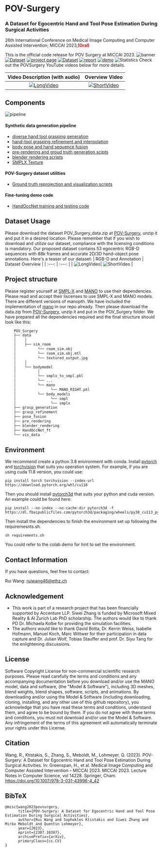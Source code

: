 # POV-Surgery
### A Dataset for Egocentric Hand and Tool Pose Estimation During Surgical Activities
26th International Conference on Medical Image Computing and Computer Assisted Intervention;
MICCAI 2023,**<span style="color:red;">(Oral)</span>**

This is the official code release for POV Surgery at MICCAI 2023.
![banner](assets/images/banner.png)
[![Dataset](https://img.shields.io/badge/Paper-publication-blue)](https://link.springer.com/chapter/10.1007/978-3-031-43996-4_42)
[![project page](https://img.shields.io/badge/project-page-blue)](https://batfacewayne.github.io/POV_Surgery_io/)
[![Dataset](https://img.shields.io/badge/Dataset-download-red)](https://drive.google.com/drive/folders/1nSDig2cEHscCPgG10-VcSW3Q1zKge4tP?usp=drive_link)
[![report](https://img.shields.io/badge/Arxiv-report-red)](https://arxiv.org/abs/2307.10387)
[![demo](https://colab.research.google.com/assets/colab-badge.svg)](https://colab.research.google.com/drive/1gX2Vg0dBb0xqzl5vIipwOPV5HarlOlYn?usp=sharing)
![Statistics](assets/images/statistics.png)
Check out the POVSurgery YouTube videos below for more details.

| Video Description (with audio) | Overview Video |
| :---: | :---: |
|  [![LongVideo](assets/images/presentation.png)](https://www.youtube.com/watch?v=CfCCzEO_3D8) | [![ShortVideo](assets/images/overview.png)](https://www.youtube.com/watch?v=CaOEwoFHZc0&t=9s) |  
## Components
![pipeline](assets/images/pipeline.jpg)
#### Synthetic data generation pipeline 
- [diverse hand tool grasping generation](./grasp_generation/README.md)
- [hand-tool grasping refinement and interpolation](./grasp_refinement/README.md)
- [body pose and hand sequence fusion](./pose_fusion/README.md)
- [pre-rendering and groud truth generation scipts](./pre_rendering/README.md)
- [blender rendering scripts](./blender_rendering/README.md)
- [SMPLX Texture](https://drive.google.com/drive/folders/1nSDig2cEHscCPgG10-VcSW3Q1zKge4tP?usp=drive_link)
#### POV-Surgery dataset utilities
- [Ground truth reprojection and visualization scripts](./vis_data/)
#### Fine-tuning demo code
- [HandOccNet training and testing code](./HandOccNet_ft/README.md)
## Dataset Usage
Please download the dataset POV_Surgery_data.zip at [POV-Surgery](https://drive.google.com/drive/folders/1nSDig2cEHscCPgG10-VcSW3Q1zKge4tP?usp=drive_link), unzip it and put it in a desired location. Please remember that if you wish to download and utilize our dataset, compliance with the licensing conditions is mandatory. Our proposed dataset contains 53 egocentric RGB-D sequences with 88k frames and accurate 2D/3D hand-object pose annotations. Here's a teaser of our dataset:
| RGB-D and Annotation | Dataset Overview |
| :---: | :---: |
|  ![LongVideo](assets/images/teaser.gif)| ![ShortVideo](assets/images/samples.gif) |  


## Project structure
Please register yourself at [SMPL-X](https://smpl-x.is.tue.mpg.de/login.php) and [MANO](https://mano.is.tue.mpg.de/login.php) to use their dependencies. Please read and accept their liscenses to use SMPL-X and MANO models. There are different versions of manopth. We have included the implementation of [mano](https://github.com/otaheri/MANO) in our repo already. Then please download the data.zip from [POV-Surgery](https://drive.google.com/drive/folders/1nSDig2cEHscCPgG10-VcSW3Q1zKge4tP?usp=drive_link), unzip it and put in the POV_Surgery folder. We have prepared all the dependencies required and the final structure should look like this:

```bash
    POV_Surgery
    ├── data
    │    │
    │    ├── sim_room
    │          └── room_sim.obj
    │          └── room_sim.obj.mtl
    │          └── textured_output.jpg
    │    │
    │    └── bodymodel
    │          │
    │          └── smplx_to_smpl.pkl
    │          └── ...
    │          └── mano
    │                └── MANO_RIGHT.pkl
    │          └── body_models
    │                └── smpl
    │                └── smplx
    ├── grasp_generation
    ├── grasp_refinement
    ├── pose_fusion
    ├── pre_rendering
    ├── blender_rendering
    ├── HandOccNet_ft
    └── vis_data

```
## Environment
We recommend create a python 3.8 environment with conda. Install [pytorch](https://pytorch.org) and [torchvision](https://www.google.com/url?sa=t&rct=j&q=&esrc=s&source=web&cd=&ved=2ahUKEwjR4K2m8NmBAxVNSfEDHeMhCNAQFnoECBgQAQ&url=https%3A%2F%2Fpytorch.org%2Fvision%2F&usg=AOvVaw1cAB7MRIgRgtMiD3UKEL-9&opi=89978449) that suits you operation system. For example, if you are using cuda 11.8 version, you could use:

```Shell
pip install torch torchvision --index-url https://download.pytorch.org/whl/cu118
```
Then you should install [pytorch3d](https://github.com/facebookresearch/pytorch3d/tree/main) that suits your python and cuda version. An example could be found here: 

```Shell
pip install --no-index --no-cache-dir pytorch3d -f https://dl.fbaipublicfiles.com/pytorch3d/packaging/wheels/py38_cu113_pyt1110/download.html
```
Then install the dependencies to finish the environment set up following the requiremesnts.sh. 
```Shell
sh requirements.sh
```
You could refer to the colab demo for hint to set the environment.


## Contact Information
If you have questions, feel free to contact:

Rui Wang: [ruiwang46@ethz.ch](ruiwang46@ethz.ch)
## Acknowledgement
- This work is part of a research project that has been financially supported by
Accenture LLP. Siwei Zhang is funded by Microsoft Mixed Reality & AI Zurich
Lab PhD scholarship. The authors would like to thank PD Dr. Michaela Kolbe
for providing the simulation facilities.
- The authors would like to thank David Botta, Dr. Kerrin Weiss, Isabelle Hofmann, Manuel Koch, Marc Wittwer for their participation in data capture and Dr. Julian Wolf, Tobias Stauffer and prof. Dr. Siyu Tang for the enlightening discussions.
## License
Software Copyright License for non-commercial scientific research purposes. Please read carefully the terms and conditions and any accompanying documentation before you download and/or use the MANO model, data and software, (the "Model & Software"), including 3D meshes, blend weights, blend shapes, software, scripts, and animations. By downloading and/or using the Model & Software (including downloading, cloning, installing, and any other use of this github repository), you acknowledge that you have read these terms and conditions, understand them, and agree to be bound by them. If you do not agree with these terms and conditions, you must not download and/or use the Model & Software. Any infringement of the terms of this agreement will automatically terminate your rights under this License.

## Citation
Wang, R., Ktistakis, S., Zhang, S., Meboldt, M., Lohmeyer, Q. (2023). POV-Surgery: A Dataset for Egocentric Hand and Tool Pose Estimation During Surgical Activities. In: Greenspan, H., et al. Medical Image Computing and Computer Assisted Intervention – MICCAI 2023. MICCAI 2023. Lecture Notes in Computer Science, vol 14228. Springer, Cham. https://doi.org/10.1007/978-3-031-43996-4_42

## BibTeX
```
@misc{wang2023povsurgery,
      title={POV-Surgery: A Dataset for Egocentric Hand and Tool Pose Estimation During Surgical Activities}, 
      author={Rui Wang and Sophokles Ktistakis and Siwei Zhang and Mirko Meboldt and Quentin Lohmeyer},
      year={2023},
      eprint={2307.10387},
      archivePrefix={arXiv},
      primaryClass={cs.CV}
}
```